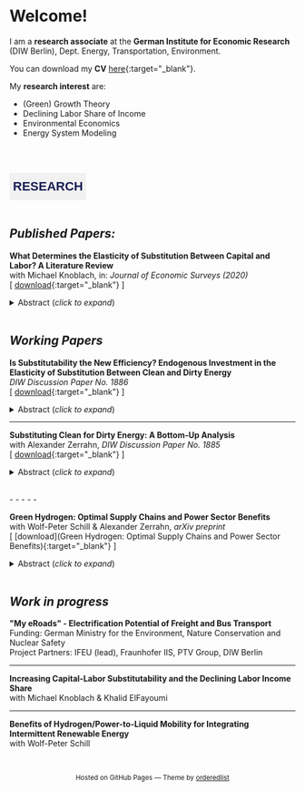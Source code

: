 <br/><br/>
<br/><br/>
# Welcome!

I am a **research associate** at the **German Institute for Economic Research** (DIW Berlin), Dept. Energy, Transportation, Environment.

You can download my **CV** [here](https://onedrive.live.com/download?cid=BD775751B616586F&resid=BD775751B616586F%218832&authkey=AFibbyuUBbk1oSw&em=2){:target="_blank"}.

My **research interest** are:

* (Green) Growth Theory
* Declining Labor Share of Income
* Environmental Economics
* Energy System Modeling

<br/><br/>

<style type="text/css">
.tg  {border-collapse:collapse;border-spacing:0;margin:0px auto;}
.tg td{border-color:black;border-style:solid;border-width:1px;font-family:Arial, sans-serif;font-size:14px;
  overflow:hidden;padding:10px 5px;word-break:normal;}
.tg th{border-color:black;border-style:solid;border-width:1px;font-family:Arial, sans-serif;font-size:14px;
  font-weight:normal;overflow:hidden;padding:10px 5px;word-break:normal;}
.tg .tg-gc4a{background-color:#f1f1f1;border-color:#f1f1f1;font-family:Helvetica, sans-serif !important;;font-size:22px;
  font-weight:bold;text-align:center;vertical-align:middle}
</style>
<table class="tg">
<tbody>
  <tr>
    <td class="tg-gc4a"><span style="color:#1a2154">RESEARCH</span></td>
  </tr>
</tbody>
</table>

<br/>

## *Published Papers:*

**What Determines the Elasticity of Substitution Between Capital and Labor? A Literature Review**<br/>
with Michael Knoblach, in: *Journal of Economic Surveys (2020)*<br/>
[
[download](https://onlinelibrary.wiley.com/doi/abs/10.1111/joes.12366){:target="_blank"}
]
<details>
  <summary>Abstract (<i>click to expand</i>)</summary>
  
  <p style='text-align: justify;'>
  This paper provides the first comprehensive review of the empirical and theoretical literature on the determinants of the elasticity of substitution between capital and labor. Our focus is on the two‐input constant elasticity of substitution (CES) production function. We start by presenting four concise observations that summarize the empirical literature on the estimation of σ. Motivated by these observations, the main part of this survey then focuses on potential determinants of capital-labor substitution. We first review several approaches to the microfoundation of production functions where the elasticity of substitution (EOS) is treated as a purely technological parameter. Second, we outline the construction of an aggregate elasticity of substitution (AES) in a multi‐sectoral framework and investigate its dependence on underlying intra‐ and inter‐sectoral substitution. Third, we discuss the influence of the institutional framework on the extent of factor substitution. Overall, this survey highlights that the effective elasticity of substitution (EES), which is typically estimated in empirical studies, is generally not an immutable deep parameter but depends on a multitude of technological, non‐technological, and institutional determinants. Based on these insights, the final section identifies a number of potential empirical and theoretical avenues for future research.
  </p>
  
</details>

<br/>

## *Working Papers*

**Is Substitutability the New Efficiency? Endogenous Investment in the Elasticity of Substitution Between Clean and Dirty Energy**<br/>
*DIW Discussion Paper No. 1886*<br/>
[
[download](https://www.diw.de/documents/publikationen/73/diw_01.c.795781.de/dp1886.pdf){:target="_blank"}
]
<details>
	<summary>Abstract (<i>click to expand</i>)</summary>
  
		<p style='text-align: justify;'>
		When analyzing potential ways to counter climate change, standard models of green growth abstract from investment in substitutability between "clean" and "dirty" energy inputs. Instead, they rely on the assumption that efficiency with respect to fossil fuels can be increased perpetually. However, this is not in line with observed firm investment behavior and the limits to efficiency imposed by thermodynamic laws. In this paper, I develop a growth model that explicitly accounts for endogenous investment to increase input substitutability, in addition to investment in efficiency. The model predicts that, for a growing economy, there is always investment in both substitutability and efficiency, even without a carbon cap and with non-infinite fossil fuel prices. Most importantly, in the long-run, with sufficient investment in substitutability, fossil fuels become inessential for production. Moreover, the model predicts a declining income share of fossil fuels, an outcome not featured by standard models based on purely efficiency-enhancing technological progress. Overall, the model generates an endogenous path of transition from an economy characterized by a low elasticity of substitution to one characterized by a high elasticity. In doing so, it still nests the results derived from a purely efficiency-based directed technical change framework as a special case. In addition, this paper analyzes the scope for policy intervention, showing that even a temporary subsidy/tax can trigger a full transformation toward green growth.
		</p>
  
</details>
<span style="display:block; margin-top:-18px;">&nbsp;</span>
<hr/>

**Substituting Clean for Dirty Energy: A Bottom-Up Analysis**<br/>
with Alexander Zerrahn, *DIW Discussion Paper No. 1885*<br/>
[
[download](https://www.diw.de/documents/publikationen/73/diw_01.c.795779.de/dp1885.pdf){:target="_blank"}
]
<details>
  <summary>Abstract (<i>click to expand</i>)</summary>
  
  <p style='text-align: justify;'>
  We fit CES and VES production functions to data from a numerical bottom-up optimization model of electricity supply with clean and dirty inputs. This approach allows for studying high shares of clean energy not observable today and for isolating mechanisms that impact the elasticity of substitution between clean and dirty energy. Central results show that (i) dirty inputs are not essential for production. As long as some energy storage is available, the elasticity of substitution between clean and dirty inputs is above unity; (ii) no single clean technology is indispensable, but a balanced mix facilitates substitution; (iii) substitution is harder for higher shares of clean energy. Finally, we demonstrate how changing availability of generation and storage technologies can be implemented in macroeconomic models.
  </p>
  
</details>

<br/> - - - - -

**Green Hydrogen: Optimal Supply Chains and Power Sector Benefits**<br/>
with Wolf-Peter Schill & Alexander Zerrahn, *arXiv preprint*<br/>
[
[download](Green Hydrogen: Optimal Supply Chains and Power Sector Benefits){:target="_blank"}
]
<details>
  <summary>Abstract (<i>click to expand</i>)</summary>
  
  <p style='text-align: justify;'>
  Green hydrogen can help to decarbonize transportation, but its power sector interactions are not well understood. It may contribute to integrating variable renewable energy sources if production is sufficiently flexible in time. Using an open-source co-optimization model of the power sector and four options for supplying hydrogen at German filling stations, we find a trade-off between energy efficiency and temporal flexibility: for lower shares of renewables and hydrogen, more energy-efficient and less flexible small-scale on-site electrolysis is optimal. For higher shares of renewables and/or hydrogen, more flexible but less energy-efficient large-scale hydrogen supply chains gain importance as they allow disentangling hydrogen production from demand via storage. Liquid hydrogen emerges as particularly beneficial, followed by liquid organic hydrogen carriers and gaseous hydrogen. Large-scale hydrogen supply chains can deliver substantial power sector benefits, mainly through reduced renewable surplus generation. Energy modelers and system planners should consider the distinct flexibility characteristics of hydrogen supply chains in more detail when assessing the role of green hydrogen in future energy transition scenarios.
  </p>
  
</details>

<br/>

## *Work in progress*

**"My eRoads" - Electrification Potential of Freight and Bus Transport**<br/>
Funding: German Ministry for the Environment, Nature Conservation and Nuclear Safety<br/>
Project Partners: IFEU (lead), Fraunhofer IIS, PTV Group, DIW Berlin

- - - - -

**Increasing Capital-Labor Substitutability and the Declining Labor Income Share**<br/>
with Michael Knoblach & Khalid ElFayoumi

- - - - -

**Benefits of Hydrogen/Power-to-Liquid Mobility for Integrating Intermittent Renewable Energy**<br/>
with Wolf-Peter Schill

​




<p style="text-align: center;"><small>Hosted on GitHub Pages &mdash; Theme by <a href="https://github.com/orderedlist">orderedlist</a></small></p>